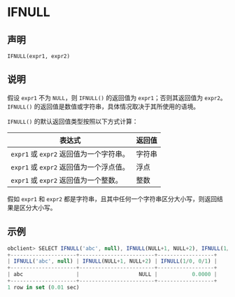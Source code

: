 IFNULL 
===========================



声明 
-----------------------

```unknow
IFNULL(expr1, expr2)
```



说明 
-----------------------

假设 `expr1` 不为 `NULL`，则 `IFNULL()` 的返回值为 `expr1`；否则其返回值为 `expr2`。`IFNULL()` 的返回值是数值或字符串，具体情况取决于其所使用的语境。

`IFNULL()` 的默认返回值类型按照以下方式计算：


|             表达式              | 返回值 |
|------------------------------|-----|
| `expr1` 或 `expr2` 返回值为一个字符串。 | 字符串 |
| `expr1` 或 `expr2` 返回值为一个浮点值。 | 浮点  |
| `expr1` 或 `expr2` 返回值为一个整数。  | 整数  |



假如 `expr1` 和 `expr2` 都是字符串，且其中任何一个字符串区分大小写，则返回结果是区分大小写。

示例 
-----------------------

```javascript
obclient> SELECT IFNULL('abc', null), IFNULL(NULL+1, NULL+2), IFNULL(1/0, 0/1);
+---------------------+------------------------+------------------+
| IFNULL('abc', null) | IFNULL(NULL+1, NULL+2) | IFNULL(1/0, 0/1) |
+---------------------+------------------------+------------------+
| abc                 |                   NULL |           0.0000 |
+---------------------+------------------------+------------------+
1 row in set (0.01 sec)
```


